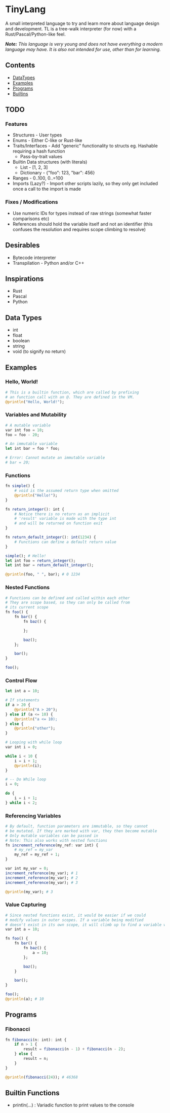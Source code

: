 # TinyLang
A small interpreted language to try and learn more about language design and development. TL is a tree-walk interpreter (for now) with a Rust/Pascal/Python-like feel.

***Note:** This language is very young and does not have everything a modern language may have. It is also not intended for use, other than for learning.*

## Contents
* [DataTypes](#data-types)
* [Examples](#examples)
* [Programs](#programs)
* [Builtins](#builtin-functions)

## TODO

### Features
* Structures - User types
* Enums - Either C-like or Rust-like
* Traits/Interfaces - Add "generic" functionality to structs eg. Hashable requiring a hash function
	* Pass-by-trait values
* Builtin Data structures (with literals)
	* List - [1, 2, 3]
	* Dictionary - {"foo": 123, "bar": 456}
* Ranges - 0..100, 0..=100
* Imports (Lazy?) - Import other scripts lazily, so they only get included once a call to the import is made

### Fixes / Modifications
* Use numeric IDs for types instead of raw strings (somewhat faster comparisons etc)
* References should hold the variable itself and not an identifier (this confuses the resolution and requires scope climbing to resolve) 

## Desirables
* Bytecode interpreter
* Transpilation - Python and/or C++

## Inspirations
* Rust
* Pascal
* Python

## Data Types
* int
* float
* boolean
* string
* void (to signify no return)

## Examples

### Hello, World!
```julia
# This is a builtin function, which are called by prefixing 
# an function call with an @. They are defined in the VM.
@println("Hello, World!");
```

### Variables and Mutability
```julia
# A mutable variable
var int foo = 10;
foo = foo - 20;

# An immutable variable
let int bar = foo * foo;

# Error: Cannot mutate an immutable variable
# bar = 20;
```

### Functions
```julia
fn simple() {
	# void is the assumed return type when omitted
	@println("Hello!");
}

fn return_integer(): int {
	# Notice there is no return as an implicit
	# 'result' variable is made with the type int
	# and will be returned on function exit
}

fn return_default_integer(): int(1234) {
	# Functions can define a default return value
}

simple(); # Hello!
let int foo = return_integer();
let int bar = return_default_integer();

@println(foo, " ", bar); # 0 1234
```

### Nested Functions
```julia
# Functions can be defined and called within each other
# They are scope based, so they can only be called from
# its current scope
fn foo() {
	fn bar() {
		fn baz() {

		};

		baz();
	};

	bar();
}

foo();
```

### Control Flow
```julia
let int a = 10;

# If statements
if a > 20 {
	@println("A > 20");
} else if (a <= 10) {
	@println("a <= 10);
} else {
	@println("other");
}

# Looping with while loop
var int i = 0;

while i < 10 {
	i = i + 1;
	@println(i);
}

# -- Do While loop
i = 0;

do {
	i = i + 1;
} while i < 2;
```

### Referencing Variables
```julia
# By default, function parameters are immutable, so they cannot
# be mutated. If they are marked with var, they then become mutable
# Only mutable variables can be passed in
# Note: This also works with nested functions
fn increment_reference(my_ref: var int) {
	# my_ref = my_var
	my_ref = my_ref + 1;
}

var int my_var = 0;
increment_reference(my_var); # 1
increment_reference(my_var); # 2
increment_reference(my_var); # 3

@println(my_var); # 3
```

### Value Capturing
```julia
# Since nested functions exist, it would be easier if we could
# modify values in outer scopes. If a variable being modified 
# doesn't exist in its own scope, it will climb up to find a variable with that name
var int a = 10;

fn foo() {
	fn bar() {
		fn baz() {
			a = 10;
		};

		baz();
	}

	bar();
}

foo();
@println(a); # 10
```

## Programs

### Fibonacci
```julia
fn fibonacci(n: int): int {
	if n > 1 {
		result = fibonacci(n - 1) + fibonacci(n - 2);
	} else {
		result = n;
	}
}

@println(fibonacci(24)); # 46368
```

## Builtin Functions
* println(...) : Variadic function to print values to the console